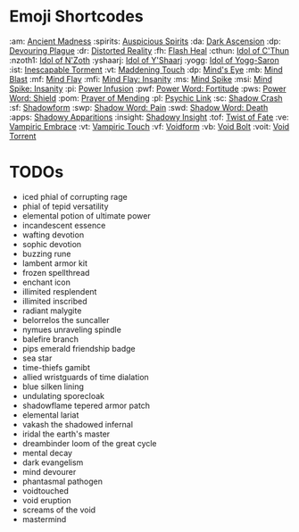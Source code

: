 # Emoji Shortcodes
:am: [Ancient Madness](<https://www.wowhead.com/spell=341240>)
:spirits: [Auspicious Spirits](<https://www.wowhead.com/spell=155271>)
:da: [Dark Ascension](<https://www.wowhead.com/spell=391109>)
:dp: [Devouring Plague](<https://www.wowhead.com/spell=335467>)
:dr: [Distorted Reality](<https://www.wowhead.com/spell=409044>)
:fh: [Flash Heal](<https://www.wowhead.com/spell=2061>)
:cthun: [Idol of C'Thun](<>)
:nzoth1: [Idol of N'Zoth](<https://www.wowhead.com/spell=373280>)
:yshaarj: [Idol of Y'Shaarj](<>)
:yogg: [Idol of Yogg-Saron](<>)
:ist: [Inescapable Torment](<https://www.wowhead.com/spell=373427>)
:vt: [Maddening Touch](<https://www.wowhead.com/spell=391228>)
:dp: [Mind's Eye](<https://www.wowhead.com/spell=407470>)
:mb: [Mind Blast](<https://www.wowhead.com/spell=8092>)
:mf: [Mind Flay](<https://www.wowhead.com/spell=15407>)
:mfi: [Mind Flay: Insanity](<https://www.wowhead.com/spell=391403>)
:ms: [Mind Spike](<https://www.wowhead.com/spell=73510>)
:msi: [Mind Spike: Insanity](<https://www.wowhead.com/spell=407466>)
:pi: [Power Infusion](<https://www.wowhead.com/spell=10060>)
:pwf: [Power Word: Fortitude](<https://www.wowhead.com/spell=21562>)
:pws: [Power Word: Shield](<https://www.wowhead.com/spell=17>)
:pom: [Prayer of Mending](<https://www.wowhead.com/spell=33076>)
:pl: [Psychic Link](<https://www.wowhead.com/spell=199484>)
:sc: [Shadow Crash](<https://www.wowhead.com/spell=205385>)
:sf: [Shadowform](<https://www.wowhead.com/spell=232698>)
:swp: [Shadow Word: Pain](<https://www.wowhead.com/spell=589>)
:swd: [Shadow Word: Death](<https://www.wowhead.com/spell=32379>)
:apps: [Shadowy Apparitions](<https://www.wowhead.com/spell=341491>)
:insight: [Shadowy Insight](<https://www.wowhead.com/spell=375888>)
:tof: [Twist of Fate](<https://www.wowhead.com/spell=109142>)
:ve: [Vampiric Embrace](<https://www.wowhead.com/spell=15286>)
:vt: [Vampiric Touch](<https://www.wowhead.com/spell=34914>)
:vf: [Voidform](<https://www.wowhead.com/spell=194249>)
:vb: [Void Bolt](<https://www.wowhead.com/spell=205448>)
:voit: [Void Torrent](<https://www.wowhead.com/spell=263165>)

# TODOs
- iced phial of corrupting rage
- phial of tepid versatility
- elemental potion of ultimate power
- incandescent essence
- wafting devotion
- sophic devotion
- buzzing rune
- lambent armor kit
- frozen spellthread
- enchant icon
- illimited resplendent
- illimited inscribed
- radiant malygite
- belorrelos the suncaller
- nymues unraveling spindle
- balefire branch
- pips emerald friendship badge
- sea star
- time-thiefs gamibt
- allied wristguards of time dialation
- blue silken lining
- undulating sporecloak
- shadowflame tepered armor patch
- elemental lariat
- vakash the shadowed infernal
- iridal the earth's master
- dreambinder loom of the great cycle
- mental decay
- dark evangelism
- mind devourer
- phantasmal pathogen
- voidtouched
- void eruption
- screams of the void
- mastermind